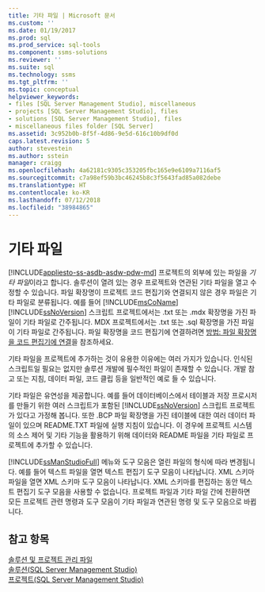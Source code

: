 ```yaml
---
title: 기타 파일 | Microsoft 문서
ms.custom: ''
ms.date: 01/19/2017
ms.prod: sql
ms.prod_service: sql-tools
ms.component: ssms-solutions
ms.reviewer: ''
ms.suite: sql
ms.technology: ssms
ms.tgt_pltfrm: ''
ms.topic: conceptual
helpviewer_keywords:
- files [SQL Server Management Studio], miscellaneous
- projects [SQL Server Management Studio], files
- solutions [SQL Server Management Studio], files
- miscellaneous files folder [SQL Server]
ms.assetid: 3c952b0b-8f5f-4d86-9e5d-616c10b9df0d
caps.latest.revision: 5
author: stevestein
ms.author: sstein
manager: craigg
ms.openlocfilehash: 4a62181c9305c353205fbc165e9e6109a7116af5
ms.sourcegitcommit: c7a98ef59b3bc46245b8c3f5643fad85a082debe
ms.translationtype: HT
ms.contentlocale: ko-KR
ms.lasthandoff: 07/12/2018
ms.locfileid: "38984865"
---
```

# <a name="miscellaneous-files"></a>기타 파일
[!INCLUDE[appliesto-ss-asdb-asdw-pdw-md](../../includes/appliesto-ss-asdb-asdw-pdw-md.md)]
프로젝트의 외부에 있는 파일을 *기타 파일*이라고 합니다. 솔루션이 열려 있는 경우 프로젝트와 연관된 기타 파일을 열고 수정할 수 있습니다. 파일 확장명이 프로젝트 코드 편집기와 연결되지 않은 경우 파일은 기타 파일로 분류됩니다. 예를 들어 [!INCLUDE[msCoName](../../includes/msconame_md.md)] [!INCLUDE[ssNoVersion](../../includes/ssnoversion_md.md)] 스크립트 프로젝트에서는 .txt 또는 .mdx 확장명을 가진 파일이 기타 파일로 간주됩니다. MDX 프로젝트에서는 .txt 또는 .sql 확장명을 가진 파일이 기타 파일로 간주됩니다. 파일 확장명을 코드 편집기에 연결하려면 [방법: 파일 확장명을 코드 편집기에 연결](http://msdn.microsoft.com/193630f4-93de-4950-8f36-68702531f925)을 참조하세요.  
  
기타 파일을 프로젝트에 추가하는 것이 유용한 이유에는 여러 가지가 있습니다. 인식된 스크립트일 필요는 없지만 솔루션 개발에 필수적인 파일이 존재할 수 있습니다. 개발 참고 또는 지침, 데이터 파일, 코드 클립 등을 일반적인 예로 들 수 있습니다.  
  
기타 파일은 유연성을 제공합니다. 예를 들어 데이터베이스에서 테이블과 저장 프로시저를 만들기 위한 여러 스크립트가 포함된 [!INCLUDE[ssNoVersion](../../includes/ssnoversion_md.md)] 스크립트 프로젝트가 있다고 가정해 봅니다. 또한 .BCP 파일 확장명을 가진 테이블에 대한 여러 데이터 파일이 있으며 README.TXT 파일에 실행 지침이 있습니다. 이 경우에 프로젝트 시스템의 소스 제어 및 기타 기능을 활용하기 위해 데이터와 README 파일을 기타 파일로 프로젝트에 추가할 수 있습니다.  
  
[!INCLUDE[ssManStudioFull](../../includes/ssmanstudiofull_md.md)] 메뉴와 도구 모음은 열린 파일의 형식에 따라 변경됩니다. 예를 들어 텍스트 파일을 열면 텍스트 편집기 도구 모음이 나타납니다. XML 스키마 파일을 열면 XML 스키마 도구 모음이 나타납니다. XML 스키마를 편집하는 동안 텍스트 편집기 도구 모음을 사용할 수 없습니다. 프로젝트 파일과 기타 파일 간에 전환하면 모든 프로젝트 관련 명령과 도구 모음이 기타 파일과 연관된 명령 및 도구 모음으로 바뀝니다.  
  
## <a name="see-also"></a>참고 항목  
[솔루션 및 프로젝트 관리 파일](../../ssms/solution/files-that-manage-solutions-and-projects.md)  
[솔루션&#40;SQL Server Management Studio&#41;](../../ssms/solution/solutions-sql-server-management-studio.md)  
[프로젝트&#40;SQL Server Management Studio&#41;](../../ssms/solution/projects-sql-server-management-studio.md)  
  
